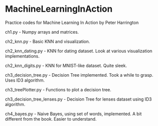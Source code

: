 # MachineLearningInAction
Practice codes for Machine Learning In Action by Peter Harrington

ch1.py - Numpy arrays and matrices.

ch2_knn.py - Basic KNN and visualization.

ch2_knn_dating.py - KNN for dating dataset. Look at various visualization implementations.

ch2_knn_digits.py - KNN for MNIST-like dataset. Quite sleek.

ch3_decision_tree.py - Decision Tree implemented. Took a while to grasp. Uses ID3 algorithm.

ch3_treePlotter.py - Functions to plot a decision tree.

ch3_decision_tree_lenses.py - Decision Tree for lenses dataset using ID3 algorithm.

ch4_bayes.py - Naive Bayes, using set of words, implemented. A bit different from the book. Easier to understand.
